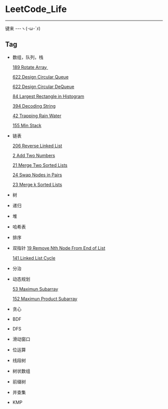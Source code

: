# LeetCode_Life
---
键来
---ヽ(･ω･´ﾒ)
## Tag

- 数组，队列，栈

    [189 Rotate Array ](https://github.com/Hyperion-shuo/LeetCode_Life/blob/master/2020_09_06/189%20%E6%97%8B%E8%BD%AC%E6%95%B0%E7%BB%84.md)
    
    [622 Design Circular Queue](https://github.com/Hyperion-shuo/LeetCode_Life/blob/master/2020_09_08/622%20Desigh%20Circular%20Queue.md)
    
    [622 Design Circular DeQueue](https://github.com/Hyperion-shuo/LeetCode_Life/blob/master/2020_09_08/622%20Desigh%20Circular%20Queue.md)
    
    [84 Largest Rectangle in Histogram](https://github.com/Hyperion-shuo/LeetCode_Life/blob/master/2020_09_08/84%20Largest%20Rectangle%20in%20Histogram.md)
    
    [394 Decoding String](https://github.com/Hyperion-shuo/LeetCode_Life/blob/master/2020_09_10/394%20Decoding%20String.md)
    
    [42 Trapping Rain Water](https://github.com/Hyperion-shuo/LeetCode_Life/blob/master/2020_09_09/42.%20Trapping%20Rain%20Water.md)
    
    [155 Min Stack](https://github.com/Hyperion-shuo/LeetCode_Life/blob/master/2020_09_11/155%20Min%20Stack.md)

- 链表

    [206 Reverse Linked List](https://github.com/Hyperion-shuo/LeetCode_Life/blob/master/2020_09_12/206%20Reverse%20Linked%20List.md)
    
    [2 Add Two Numbers](https://github.com/Hyperion-shuo/LeetCode_Life/blob/master/2020_09_13/2%20Add%20Two%20Numbers.md)
    
    [21 Merge Two Sorted Lists](https://github.com/Hyperion-shuo/LeetCode_Life/blob/master/2020_09_14/21%20Merge%20Two%20Sorted%20Lists.md)
    
    [24 Swap Nodes in Pairs](https://github.com/Hyperion-shuo/LeetCode_Life/blob/master/2020_09_14/24%20Swap%20Nodes%20in%20Pairs.md)
    
    [23 Merge k Sorted Lists]()
- 树
- 递归
- 堆
- 哈希表
- 排序
- 双指针
    [19 Remove Nth Node From End of List](https://github.com/Hyperion-shuo/LeetCode_Life/blob/master/2020_09_14/19%20Remove%20Nth%20Node%20From%20End%20of%20List.md)
    
    [141 Linked List Cycle]()
- 分治
- 动态规划
    
    [53 Maximun Subarray](https://github.com/Hyperion-shuo/LeetCode_Life/blob/master/2020_09_07/53%20Maximum%20Subarray.md)
    
    [152 Maximun Product Subarray ](https://leetcode-cn.com/problems/maximum-product-subarray/)
    
- 贪心
- BDF
- DFS
- 滑动窗口
- 位运算
- 线段树
- 树状数组
- 前缀树
- 并查集
- KMP
